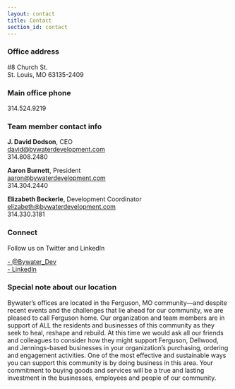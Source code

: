 ```yaml
---
layout: contact
title: Contact
section_id: contact
---
```


### Office address
#8 Church St.  
St. Louis, MO 63135-2409

### Main office phone
314.524.9219

### Team member contact info

**J. David Dodson**, CEO  
[david@bywaterdevelopment.com](mailto:david@bywaterdevelopment.com)  
314.808.2480  

**Aaron Burnett**, President  
[aaron@bywaterdevelopment.com](mailto:aaron@bywaterdevelopment.com)  
314.304.2440  

**Elizabeth Beckerle**, Development Coordinator  
[elizabeth@bywaterdevelopment.com](mailto:elizabeth@bywaterdevelopment.com)  
314.330.3181  

### Connect
Follow us on Twitter and LinkedIn

<a href="{{site.data.contact.twitter}}"><i class='icon-twitter grey'></i> - @Bywater_Dev</a><br>
<a href="{{site.data.contact.linkedIn}}"><i class='icon-linkedin grey'></i> - LinkedIn</a>

### Special note about our location
Bywater’s offices are located in the Ferguson, MO community—and despite recent events and the challenges that lie ahead for our community, we are pleased to call Ferguson home. Our organization and team members are in support of ALL the residents and businesses of this community as they seek to heal, reshape and rebuild.  At this time we would ask all our friends and colleagues to consider how they might support Ferguson, Dellwood, and Jennings-based businesses in your organization’s purchasing, ordering and engagement activities.  One of the most effective and sustainable ways you can support this community is by doing business in this area.  Your commitment to buying goods and services will be a true and lasting investment in the businesses, employees and people of our community.
